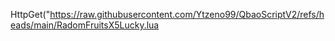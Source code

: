 HttpGet("https://raw.githubusercontent.com/Ytzeno99/QbaoScriptV2/refs/heads/main/RadomFruitsX5Lucky.lua
